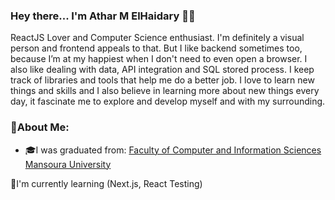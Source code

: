 ### Hey there... I'm Athar M ElHaidary 👩‍💻

<!--
**asar17/asar17** is a ✨ _special_ ✨ repository because its `README.md` (this file) appears on your GitHub profile.

Here are some ideas to get you started: 
 
--> ReactJS Lover and Computer Science enthusiast. I'm definitely a visual person and frontend appeals to that. But I like backend sometimes too, because I’m at my happiest when I don't need to even open a browser. I also like dealing with data, API integration and SQL stored process. I keep track of libraries and tools that help me do a better job. I love to learn new things and skills and I also believe in learning more about new things every day, it fascinate me to explore and develop myself and with my surrounding.
### 💫About Me:
* 🎓I was graduated from: [Faculty of Computer and Information Sciences Mansoura University](https://www.facebook.com/fcismans?mibextid=LQQJ4d)
<!----> 🌱I'm currently learning (Next.js, React Testing)
